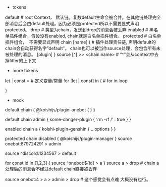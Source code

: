- tokens

default # root Context， 默认链。复数default生命会被合并。在其他链处理完全部消息后会由default处理。因为必须是protected所以不需要显式声明protected。
drop # 类型为chain，发送到drop的消息会被丢弃
enabled # 黑名单插件组合，假设没有enabled, chain就是白名单插件组合。
protected # 白名单插件组合，　不需要显式声明
chain [name] {  # 插件处理责任链, 声明default的chain会自动获得名字”default”， chain也可以被当作source处理，会包含所有未被处理的消息。
    [plugin] <JSON Plugin.options>
}
source [^]<filter> >> <chain.name> # “^”会从context中去掉filter的上下文

- more tokens

let | const <vairableName> = <value> # 定义变量/常量
for [let | const] <variable> in <Iterable> { # for in loop
    
}

- mock

default chain {
    @koishijs/plugin-onebot {
    }
}

default chain admin {
    some-danger-plugin {
        ‘rm -rf /’ : true
    }
}


enabled chain a {
    koishi-plugin-genshin {
        …options
    }
}


protected chain disabled {
    @koishijs/plugin-manager
}
source onebot:879724291 > admin

source ^discord:1234567 > default

for const id in [1,2,3] {
    source ^onebot:${id} > a
}
source a > drop # chain a 处理后的消息会不经过default chain直接被丢弃

source onebot:4 > a > admin > drop # 这个感觉会有点难 大概没有也行。